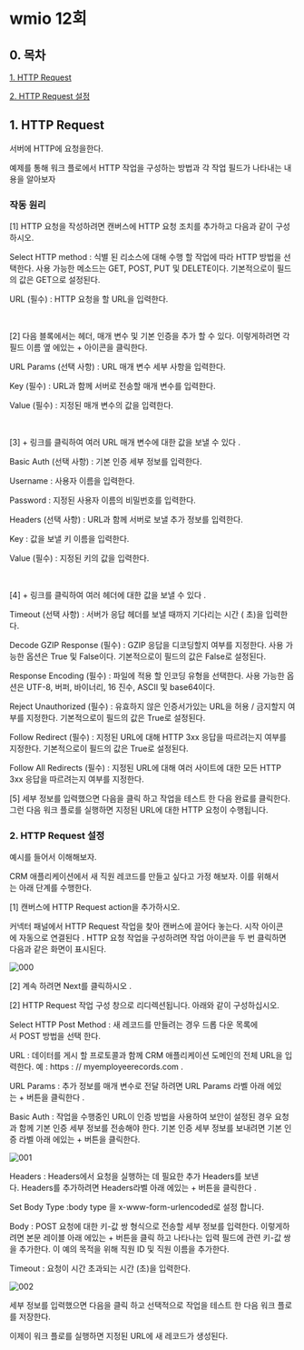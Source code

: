 # wmio 12회

## 0. 목차

[1. HTTP Request](#1-http-request)

[2. HTTP  Request 설정](#2-http-request-설정)

## 1. **HTTP Request**

서버에 HTTP에 요청을한다.<br/>

예제를 통해 워크 플로에서 HTTP 작업을 구성하는 방법과 각 작업 필드가 나타내는 내용을 알아보자 

### 작동 원리

[1] HTTP 요청을 작성하려면 캔버스에 HTTP 요청 조치를 추가하고 다음과 같이 구성하시오.

Select HTTP method : 식별 된 리소스에 대해 수행 할 작업에 따라 HTTP 방법을 선택한다. 사용 가능한 메소드는 GET, POST, PUT 및 DELETE이다. 기본적으로이 필드의 값은 GET으로 설정된다.

URL (필수) : HTTP 요청을 할 URL을 입력한다.

<br/>

[2] 다음 블록에서는 헤더, 매개 변수 및 기본 인증을 추가 할 수 있다. 이렇게하려면 각 필드 이름 옆 에있는 + 아이콘을 클릭한다.

URL Params (선택 사항) : URL 매개 변수 세부 사항을 입력한다.

Key (필수) : URL과 함께 서버로 전송할 매개 변수를 입력한다.

Value (필수) : 지정된 매개 변수의 값을 입력한다.

<br/>

[3] + 링크를 클릭하여 여러 URL 매개 변수에 대한 값을 보낼 수 있다 .

Basic Auth (선택 사항) : 기본 인증 세부 정보를 입력한다.

Username : 사용자 이름을 입력한다.

Password : 지정된 사용자 이름의 비밀번호를 입력한다.

Headers (선택 사항) : URL과 함께 서버로 보낼 추가 정보를 입력한다.

Key : 값을 보낼 키 이름을 입력한다.

Value (필수) : 지정된 키의 값을 입력한다.

<br/>

[4] + 링크를 클릭하여 여러 헤더에 대한 값을 보낼 수 있다 .

Timeout (선택 사항) : 서버가 응답 헤더를 보낼 때까지 기다리는 시간 ( 초)을 입력한다.

Decode GZIP Response (필수) : GZIP 응답을 디코딩할지 여부를 지정한다. 사용 가능한 옵션은 True 및 False이다. 기본적으로이 필드의 값은 False로 설정된다.

Response Encoding (필수) : 파일에 적용 할 인코딩 유형을 선택한다. 사용 가능한 옵션은 UTF-8, 버퍼, 바이너리, 16 진수, ASCII 및 base64이다.

Reject Unauthorized (필수) : 유효하지 않은 인증서가있는 URL을 허용 / 금지할지 여부를 지정한다. 기본적으로이 필드의 값은 True로 설정된다.

Follow Redirect (필수) : 지정된 URL에 대해 HTTP 3xx 응답을 따르려는지 여부를 지정한다. 기본적으로이 필드의 값은 True로 설정된다.

Follow All Redirects (필수) : 지정된 URL에 대해 여러 사이트에 대한 모든 HTTP 3xx 응답을 따르려는지 여부를 지정한다.

[5] 세부 정보를 입력했으면 다음을 클릭 하고 작업을 테스트 한 다음 완료를 클릭한다. 그런 다음 워크 플로를 실행하면 지정된 URL에 대한 HTTP 요청이 수행됩니다.

### 2. HTTP Request 설정

예시를 들어서 이해해보자.

CRM 애플리케이션에서 새 직원 레코드를 만들고 싶다고 가정 해보자. 이를 위해서는 아래 단계를 수행한다.

[1] 캔버스에 HTTP Request action을 추가하시오.

커넥터 패널에서 HTTP Request 작업을 찾아 캔버스에 끌어다 놓는다. 시작 아이콘에 자동으로 연결된다 . HTTP 요청 작업을 구성하려면 작업 아이콘을 두 번 클릭하면 다음과 같은 화면이 표시된다.

![000](https://user-images.githubusercontent.com/69182192/91248789-6ee48b80-e790-11ea-8024-18bcc1a25d70.png)

[2] 계속 하려면 Next를 클릭하시오 .

[2] HTTP Request 작업 구성 창으로 리디렉션됩니다. 아래와 같이 구성하십시오.

Select HTTP Post Method : 새 레코드를 만들려는 경우 드롭 다운 목록에서 POST 방법을 선택 한다.

URL : 데이터를 게시 할 프로토콜과 함께 CRM 애플리케이션 도메인의 전체 URL을 입력한다. 예 : https : // myemployeerecords.com .

URL Params : 추가 정보를 매개 변수로 전달 하려면 URL Params 라벨 아래 에있는 + 버튼을 클릭한다 .

Basic Auth : 작업을 수행중인 URL이 인증 방법을 사용하여 보안이 설정된 경우 요청과 함께 기본 인증 세부 정보를 전송해야 한다. 기본 인증 세부 정보를 보내려면 기본 인증 라벨 아래 에있는 + 버튼을 클릭한다.

![001](https://user-images.githubusercontent.com/69182192/91248791-7015b880-e790-11ea-8180-6d67171b0d3b.png)

Headers : Headers에서 요청을 실행하는 데 필요한 추가 Headers를 보낸다. Headers를 추가하려면 Headers라벨 아래 에있는 + 버튼을 클릭한다 .

Set Body Type :body type 을 x-www-form-urlencoded로 설정 합니다.

Body : POST 요청에 대한 키-값 쌍 형식으로 전송할 세부 정보를 입력한다. 이렇게하려면 본문 레이블 아래 에있는 + 버튼을 클릭 하고 나타나는 입력 필드에 관련 키-값 쌍을 추가한다. 이 예의 목적을 위해 직원 ID 및 직원 이름을 추가한다.

Timeout : 요청이 시간 초과되는 시간 (초)을 입력한다.

![002](https://user-images.githubusercontent.com/69182192/91248794-70ae4f00-e790-11ea-9beb-05c5504eccfa.png)

세부 정보를 입력했으면 다음을 클릭 하고 선택적으로 작업을 테스트 한 다음 워크 플로를 저장한다.

이제이 워크 플로를 실행하면 지정된 URL에 새 레코드가 생성된다.
